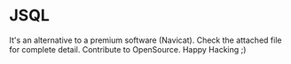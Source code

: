 # JSQL
It's an alternative to a premium software (Navicat).
Check the attached file for complete detail.
Contribute to OpenSource.
Happy Hacking ;)
